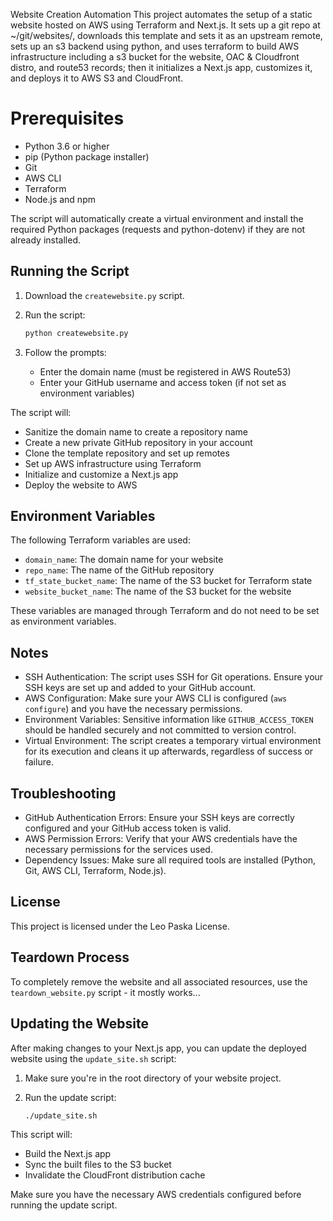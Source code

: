 Website Creation Automation
This project automates the setup of a static website hosted on AWS using Terraform and Next.js. It sets up a git repo at ~/git/websites/<your-new-repo>, downloads this template and sets it as an upstream remote, sets up an s3 backend using python, and uses terraform to build AWS infrastructure including a s3 bucket for the website, OAC & Cloudfront distro, and route53 records; then it initializes a Next.js app, customizes it, and deploys it to AWS S3 and CloudFront.

# Prerequisites

- Python 3.6 or higher
- pip (Python package installer)
- Git
- AWS CLI
- Terraform
- Node.js and npm

The script will automatically create a virtual environment and install the required Python packages (requests and python-dotenv) if they are not already installed.

## Running the Script

1. Download the `createwebsite.py` script.

2. Run the script:

   ```bash
   python createwebsite.py
   ```

3. Follow the prompts:
   - Enter the domain name (must be registered in AWS Route53)
   - Enter your GitHub username and access token (if not set as environment variables)

The script will:

- Sanitize the domain name to create a repository name
- Create a new private GitHub repository in your account
- Clone the template repository and set up remotes
- Set up AWS infrastructure using Terraform
- Initialize and customize a Next.js app
- Deploy the website to AWS

## Environment Variables

The following Terraform variables are used:

- `domain_name`: The domain name for your website
- `repo_name`: The name of the GitHub repository
- `tf_state_bucket_name`: The name of the S3 bucket for Terraform state
- `website_bucket_name`: The name of the S3 bucket for the website

These variables are managed through Terraform and do not need to be set as environment variables.

## Notes

- SSH Authentication: The script uses SSH for Git operations. Ensure your SSH keys are set up and added to your GitHub account.
- AWS Configuration: Make sure your AWS CLI is configured (`aws configure`) and you have the necessary permissions.
- Environment Variables: Sensitive information like `GITHUB_ACCESS_TOKEN` should be handled securely and not committed to version control.
- Virtual Environment: The script creates a temporary virtual environment for its execution and cleans it up afterwards, regardless of success or failure.

## Troubleshooting

- GitHub Authentication Errors: Ensure your SSH keys are correctly configured and your GitHub access token is valid.
- AWS Permission Errors: Verify that your AWS credentials have the necessary permissions for the services used.
- Dependency Issues: Make sure all required tools are installed (Python, Git, AWS CLI, Terraform, Node.js).

## License

This project is licensed under the Leo Paska License.

## Teardown Process

To completely remove the website and all associated resources, use the `teardown_website.py` script - it mostly works...

## Updating the Website

After making changes to your Next.js app, you can update the deployed website using the `update_site.sh` script:

1. Make sure you're in the root directory of your website project.

2. Run the update script:

   ```bash
   ./update_site.sh
   ```

This script will:
- Build the Next.js app
- Sync the built files to the S3 bucket
- Invalidate the CloudFront distribution cache

Make sure you have the necessary AWS credentials configured before running the update script.
